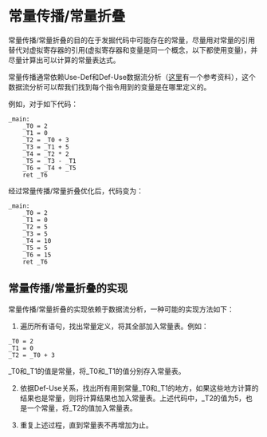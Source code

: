 # 常量传播/常量折叠

常量传播/常量折叠的目的在于发掘代码中可能存在的常量，尽量用对常量的引用替代对虚拟寄存器的引用(虚拟寄存器和变量是同一个概念，以下都使用变量)，并尽量计算出可以计算的常量表达式。

常量传播通常依赖Use-Def和Def-Use数据流分析（[这里](https://people.cs.vt.edu/ryder/415/lectures/machIndepOpts.pdf)有一个参考资料），这个数据流分析可以帮我们找到每个指令用到的变量是在哪里定义的。

例如，对于如下代码：

```
_main:
    _T0 = 2      
    _T1 = 0      
    _T2 = _T0 + 3 
    _T3 = _T1 + 5 
    _T4 = _T2 * 2 
    _T5 = _T3 - _T1 
    _T6 = _T4 + _T5 
    ret _T6
```

经过常量传播/常量折叠优化后，代码变为：

```
_main:
    _T0 = 2      
    _T1 = 0      
    _T2 = 5 
    _T3 = 5 
    _T4 = 10 
    _T5 = 5 
    _T6 = 15
    ret _T6
```

## 常量传播/常量折叠的实现

常量传播/常量折叠的实现依赖于数据流分析，一种可能的实现方法如下：
1. 遍历所有语句，找出常量定义，将其全部加入常量表。例如：
```
_T0 = 2      
_T1 = 0      
_T2 = _T0 + 3 
```
_T0和_T1的值是常量，将_T0和_T1的值分别存入常量表。

2. 依据Def-Use关系，找出所有用到常量_T0和_T1的地方，如果这些地方计算的结果也是常量，则将计算结果也加入常量表。上述代码中，_T2的值为5，也是一个常量，将_T2的值加入常量表。

3. 重复上述过程，直到常量表不再增加为止。
